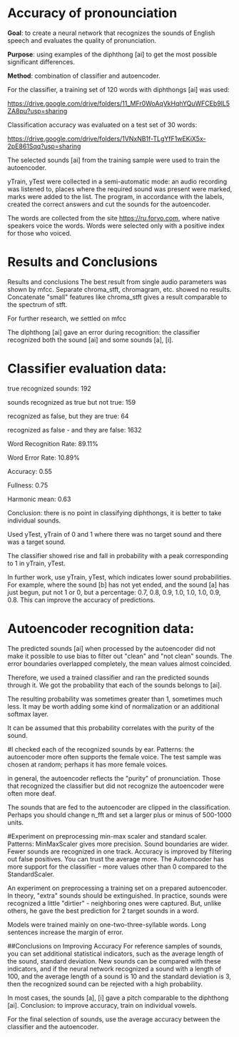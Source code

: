 # Accuracy of pronounciation

**Goal**: to create a neural network that recognizes the sounds of English speech and evaluates the quality of pronunciation.

**Purpose**: using examples of the diphthong [ai] to get the most possible significant differences.

**Method**: combination of classifier and autoencoder.

For the classifier, a training set of 120 words with diphthongs [ai] was used:

https://drive.google.com/drive/folders/11_MFr0WoAqVkHqhYQuWFCEb9lL5ZA8pu?usp=sharing

Classification accuracy was evaluated on a test set of 30 words:

https://drive.google.com/drive/folders/1VNxNB1f-TLgYfF1wEKiX5x-2pE861Sqq?usp=sharing

The selected sounds [ai] from the training sample were used to train the autoencoder.

yTrain, yTest were collected in a semi-automatic mode: an audio recording was listened to, places where the required sound was present were marked, marks were added to the list. The program, in accordance with the labels, created the correct answers and cut the sounds for the autoencoder.

The words are collected from the site https://ru.forvo.com, where native speakers voice the words. Words were selected only with a positive index for those who voiced.

# Results and Conclusions

Results and conclusions
The best result from single audio parameters was shown by mfcc. Separate chroma_stft, chromagram, etc. showed no results. Concatenate "small" features like chroma_stft gives a result comparable to the spectrum of stft.

For further research, we settled on mfcc

The diphthong [ai] gave an error during recognition: the classifier recognized both the sound [ai] and some sounds [a], [i].

# Classifier evaluation data:
true recognized sounds: 192

sounds recognized as true but not true: 159

recognized as false, but they are true: 64

recognized as false - and they are false: 1632

Word Recognition Rate: 89.11%

Word Error Rate: 10.89%

Accuracy: 0.55

Fullness: 0.75

Harmonic mean: 0.63

Conclusion: there is no point in classifying diphthongs, it is better to take individual sounds.

Used yTest, yTrain of 0 and 1 where there was no target sound and there was a target sound.

The classifier showed rise and fall in probability with a peak corresponding to 1 in yTrain, yTest.

In further work, use yTrain, yTest, which indicates lower sound probabilities. For example, where the sound [b] has not yet ended, and the sound [a] has just begun, put not 1 or 0, but a percentage: 0.7, 0.8, 0.9, 1.0, 1.0, 1.0, 0.9, 0.8. This can improve the accuracy of predictions.

# Autoencoder recognition data:
The predicted sounds [ai] when processed by the autoencoder did not make it possible to use bias to filter out "clean" and "not clean" sounds. The error boundaries overlapped completely, the mean values almost coincided.

Therefore, we used a trained classifier and ran the predicted sounds through it. We got the probability that each of the sounds belongs to [ai].

The resulting probability was sometimes greater than 1, sometimes much less. It may be worth adding some kind of normalization or an additional softmax layer.

It can be assumed that this probability correlates with the purity of the sound.

#I checked each of the recognized sounds by ear. Patterns:
the autoencoder more often supports the female voice. The test sample was chosen at random; perhaps it has more female voices.

in general, the autoencoder reflects the "purity" of pronunciation. Those that recognized the classifier but did not recognize the autoencoder were often more deaf.

The sounds that are fed to the autoencoder are clipped in the classification. Perhaps you should change n_fft and set a larger plus or minus of 500-1000 units.

#Experiment on preprocessing min-max scaler and standard scaler. Patterns:
MinMaxScaler gives more precision. Sound boundaries are wider. Fewer sounds are recognized in one track. Accuracy is improved by filtering out false positives. You can trust the average more. The Autoencoder has more support for the classifier - more values ​​other than 0 compared to the StandardScaler.

An experiment on preprocessing a training set on a prepared autoencoder.
In theory, "extra" sounds should be extinguished. In practice, sounds were recognized a little "dirtier" - neighboring ones were captured. But, unlike others, he gave the best prediction for 2 target sounds in a word.

Models were trained mainly on one-two-three-syllable words. Long sentences increase the margin of error.

##Conclusions on Improving Accuracy
For reference samples of sounds, you can set additional statistical indicators, such as the average length of the sound, standard deviation. New sounds can be compared with these indicators, and if the neural network recognized a sound with a length of 100, and the average length of a sound is 10 and the standard deviation is 3, then the recognized sound can be rejected with a high probability.

In most cases, the sounds [a], [i] gave a pitch comparable to the diphthong [ai]. Conclusion: to improve accuracy, train on individual vowels.

For the final selection of sounds, use the average accuracy between the classifier and the autoencoder.
